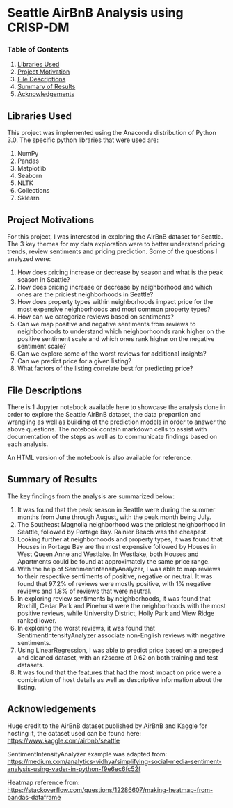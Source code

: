 # Seattle AirBnB Analysis using CRISP-DM


### Table of Contents

1. [Libraries Used](#libraries)
2. [Project Motivation](#motivation)
3. [File Descriptions](#files)
4. [Summary of Results](#results)
5. [Acknowledgements](#acknowledgements)

## Libraries Used <a name="libraries"></a>

This project was implemented using the Anaconda distribution of Python 3.0. The specific python libraries that were used are:

1. NumPy
2. Pandas
3. Matplotlib
4. Seaborn
5. NLTK 
6. Collections
7. Sklearn

## Project Motivations<a name="motivation"></a>

For this project, I was interested in exploring the AirBnB dataset for Seattle. The 3 key themes for my data exploration were to better understand pricing trends, review sentiments and pricing prediction. Some of the questions I analyzed were:

1. How does pricing increase or decrease by season and what is the peak season in Seattle?
2. How does pricing increase or decrease by neighborhood and which ones are the priciest neighborhoods in Seattle?
3. How does property types within neighborhoods impact price for the most expensive neighborhoods and most common property types?
4. How can we categorize reviews based on sentiments?
5. Can we map positive and negative sentiments from reviews to neighborhoods to understand which neighborhoonds rank higher on the positive sentiment scale and which ones rank higher on the negative sentiment scale?
6. Can we explore some of the worst reviews for additional insights?
7. Can we predict price for a given listing?
8. What factors of the listing correlate best for predicting price?


## File Descriptions <a name="files"></a>

There is 1 Jupyter notebook available here to showcase the analysis done in order to explore the Seattle AirBnB dataset, the data prepartion and wrangling as well as building of the prediction models in order to answer the above questions. The notebook contain markdown cells to assist with documentation of the steps as well as to communicate findings based on each analysis.

An HTML version of the notebook is also available for reference.

## Summary of Results<a name="results"></a>

The key findings from the analysis are summarized below:

1. It was found that the peak season in Seattle were during the summer months from June through August, with the peak month being July. 
2. The Southeast Magnolia neighborhood was the priciest neighborhood in Seattle, followed by Portage Bay. Rainier Beach was the cheapest.
3. Looking further at neighborhoods and property types, it was found that Houses in Portage Bay are the most expensive followed by Houses in West Queen Anne and Westlake. In Westlake, both Houses and Apartments could be found at approximately the same price range.
4. With the help of SentimentIntensityAnalyzer, I was able to map reviews to their respective sentiments of positive, negative or neutral. It was found that 97.2% of reviews were mostly positive, with 1% negative reviews and 1.8% of reviews that were neutral.
5. In exploring review sentiments by neighborhoods, it was found that Roxhill, Cedar Park and Pinehurst were the neighborhoods with the most positive reviews, while University District, Holly Park and View Ridge ranked lower.
6. In exploring the worst reviews, it was found that SentimentIntensityAnalyzer associate non-English reviews with negative sentiments. 
7. Using LinearRegression, I was able to predict price based on a prepped and cleaned dataset, with an r2score of 0.62 on both training and test datasets.
8. It was found that the features that had the most impact on price were a combination of host details as well as descriptive information about the listing.

## Acknowledgements<a name="acknowledgements"></a>

Huge credit to the AirBnB dataset published by AirBnB and Kaggle for hosting it, the dataset used can be found here: https://www.kaggle.com/airbnb/seattle

SentimentIntensityAnalyzer example was adapted from: https://medium.com/analytics-vidhya/simplifying-social-media-sentiment-analysis-using-vader-in-python-f9e6ec6fc52f

Heatmap reference from: https://stackoverflow.com/questions/12286607/making-heatmap-from-pandas-dataframe
